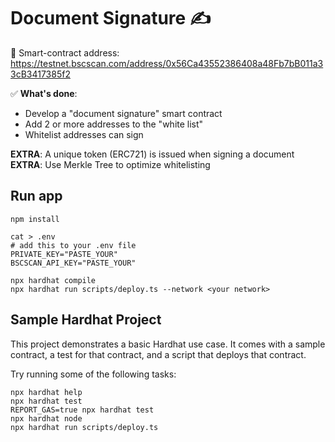 # Document Signature ✍️
🤖 Smart-contract address: https://testnet.bscscan.com/address/0x56Ca43552386408a48Fb7bB011a33cB3417385f2

✅ __What's done__:
- Develop a "document signature" smart contract
- Add 2 or more addresses to the "white list" 
- Whitelist addresses can sign 

__EXTRA__: A unique token (ERC721) is issued when signing a document 
__EXTRA__: Use Merkle Tree to optimize whitelisting

## Run app
```shell
npm install

cat > .env
# add this to your .env file
PRIVATE_KEY="PASTE_YOUR"
BSCSCAN_API_KEY="PASTE_YOUR"

npx hardhat compile
npx hardhat run scripts/deploy.ts --network <your network>
```

## Sample Hardhat Project

This project demonstrates a basic Hardhat use case. It comes with a sample contract, a test for that contract, and a script that deploys that contract.

Try running some of the following tasks:

```shell
npx hardhat help
npx hardhat test
REPORT_GAS=true npx hardhat test
npx hardhat node
npx hardhat run scripts/deploy.ts
```
